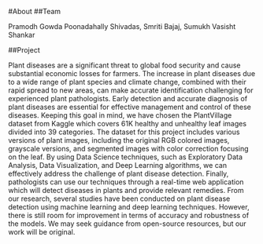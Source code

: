 #About
##Team

Pramodh Gowda Poonadahally Shivadas, Smriti Bajaj, Sumukh Vasisht Shankar

##Project

Plant diseases are a significant threat to global food security and cause substantial economic losses for farmers. The increase in plant diseases due to a wide range of plant species and climate change, combined with their rapid spread to new areas, can make accurate identification challenging for experienced plant pathologists. Early detection and accurate diagnosis of plant diseases are essential for effective management and control of these diseases. Keeping this goal in mind, we have chosen the PlantVillage dataset from Kaggle which covers 61K healthy and unhealthy leaf images divided into 39 categories. The dataset for this project includes various versions of plant images, including the original RGB colored images, grayscale versions, and segmented images with color correction focusing on the leaf. By using Data Science techniques, such as Exploratory Data Analysis, Data Visualization, and Deep Learning algorithms, we can effectively address the challenge of plant disease detection. Finally, pathologists can use our techniques through a real-time web application which will detect diseases in plants and provide relevant remedies. From our research, several studies have been conducted on plant disease detection using machine learning and deep learning techniques. However, there is still room for improvement in terms of accuracy and robustness of the models. We may seek guidance from open-source resources, but our work will be original.
